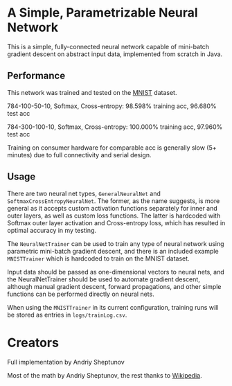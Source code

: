 # A Simple, Parametrizable Neural Network

This is a simple, fully-connected neural network capable of mini-batch gradient descent on abstract input data, 
implemented from scratch in Java.

## Performance
This network was trained and tested on the [MNIST](http://yann.lecun.com/exdb/mnist/) dataset.

784-100-50-10, Softmax, Cross-entropy: 98.598% training acc, 96.680% test acc

784-300-100-10, Softmax, Cross-entropy: 100.000% training acc, 97.960% test acc

Training on consumer hardware for comparable acc is generally slow (5+ minutes) due to full connectivity and serial design.

## Usage

There are two neural net types, `GeneralNeuralNet` and `SoftmaxCrossEntropyNeuralNet`. The former, as the name 
suggests, is more general as it accepts custom activation functions separately for inner and outer layers, as 
well as custom loss functions. The latter is hardcoded with Softmax outer layer activation and Cross-entropy loss, 
which has resulted in optimal accuracy in my testing.

The `NeuralNetTrainer` can be used to train any type of neural network using parametric mini-batch gradient descent, 
and there is an included example `MNISTTrainer` which is hardcoded to train on the MNIST dataset.

Input data should be passed as one-dimensional vectors to neural nets, and the NeuralNetTrainer should be used to 
automate gradient descent, although manual gradient descent, forward propagations, and other simple functions can 
be performed directly on neural nets.

When using the `MNISTTrainer` in its current configuration, training runs will be stored as entries in `logs/trainLog.csv`.

# Creators
Full implementation by Andriy Sheptunov

Most of the math by Andriy Sheptunov, the rest thanks to [Wikipedia](https://en.wikipedia.org/wiki/Backpropagation).

